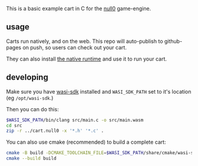 This is a basic example cart in C for the [null0](https://notnull.games/null0) game-engine.

## usage

Carts run natively, and on the web. This repo will auto-publish to github-pages on push, so users can check out your cart.

They can also install [the native runtime](https://github.com/notnullgames/null0/releases) and use it to run your cart.

## developing

Make sure you have [wasi-sdk](https://github.com/WebAssembly/wasi-sdk/releases) installed and `WASI_SDK_PATH` set to it's location (eg `/opt/wasi-sdk`.)

Then you can do this:

```sh
$WASI_SDK_PATH/bin/clang src/main.c -o src/main.wasm
cd src
zip -r ../cart.null0 -x '*.h' '*.c' .
```

You can also use cmake (recommended) to build a complete cart:

```sh
cmake -B build -DCMAKE_TOOLCHAIN_FILE=$WASI_SDK_PATH/share/cmake/wasi-sdk.cmake -DCMAKE_BUILD_TYPE=Release
cmake --build build
```
